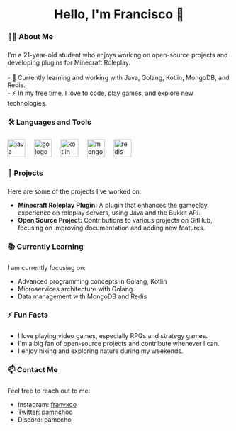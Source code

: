 

<h1 align="center">Hello, I'm Francisco 👋</h1>

###

<h3 align="left">👩‍💻 About Me</h3>

###

<p align="left">I'm a 21-year-old student who enjoys working on open-source projects and developing plugins for Minecraft Roleplay.<br><br>- 🔭 Currently learning and working with Java, Golang, Kotlin, MongoDB, and Redis.<br>- ⚡ In my free time, I love to code, play games, and explore new technologies.</p>

###

<h3 align="left">🛠 Languages and Tools</h3>

###

<div align="left">
  <img src="https://cdn.jsdelivr.net/gh/devicons/devicon/icons/java/java-original-wordmark.svg" height="40" alt="java logo" />
  <img width="12" />
  <img src="https://cdn.jsdelivr.net/gh/devicons/devicon/icons/go/go-original-wordmark.svg" height="40" alt="go logo" />
  <img width="12" />
  <img src="https://cdn.jsdelivr.net/gh/devicons/devicon/icons/kotlin/kotlin-original-wordmark.svg" height="40" alt="kotlin logo" />
  <img width="12" />
  <img src="https://cdn.jsdelivr.net/gh/devicons/devicon/icons/mongodb/mongodb-original-wordmark.svg" height="40" alt="mongodb logo" />
  <img width="12" />
  <img src="https://cdn.jsdelivr.net/gh/devicons/devicon/icons/redis/redis-original-wordmark.svg" height="40" alt="redis logo" />
</div>

###

<h3 align="left">🌟 Projects</h3>

###

<p align="left">Here are some of the projects I've worked on:</p>
<ul>
  <li><strong>Minecraft Roleplay Plugin:</strong> A plugin that enhances the gameplay experience on roleplay servers, using Java and the Bukkit API.</li>
  <li><strong>Open Source Project:</strong> Contributions to various projects on GitHub, focusing on improving documentation and adding new features.</li>
</ul>

###

<h3 align="left">📚 Currently Learning</h3>

###

<p align="left">I am currently focusing on:</p>
<ul>
  <li>Advanced programming concepts in Golang, Kotlin</li>
  <li>Microservices architecture with Golang</li>
  <li>Data management with MongoDB and Redis</li>
</ul>

###

<h3 align="left">⚡ Fun Facts</h3>

###

<ul>
  <li>I love playing video games, especially RPGs and strategy games.</li>
  <li>I'm a big fan of open-source projects and contribute whenever I can.</li>
  <li>I enjoy hiking and exploring nature during my weekends.</li>
</ul>

###

<h3 align="left">📫 Contact Me</h3>

###

<p align="left">Feel free to reach out to me:</p>
<ul>
  <li>Instagram: <a href="https://www.instagram.com/franvxoo">franvxoo</a></li>
  <li>Twitter: <a href="https://twitter.com/pamnchoo">pamnchoo</a></li>
  <li>Discord: pamccho</li>
</ul>

###

